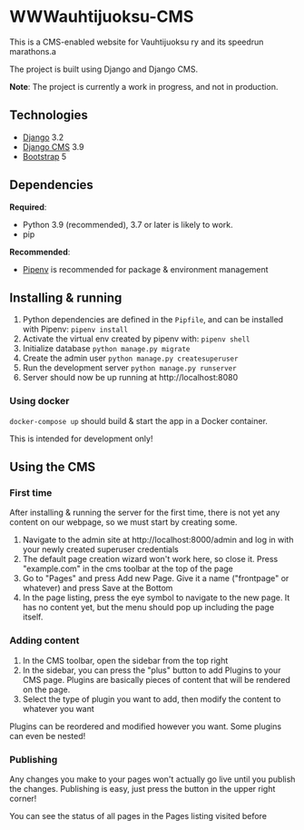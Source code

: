 # WWWauhtijuoksu-CMS

This is a CMS-enabled website for Vauhtijuoksu ry and its speedrun marathons.a

The project is built using Django and Django CMS.

**Note**: The project is currently a work in progress, and not in production.

## Technologies

* [Django](https://www.djangoproject.com/) 3.2
* [Django CMS](https://www.django-cms.org/en/) 3.9 
* [Bootstrap](https://getbootstrap.com/) 5

## Dependencies

**Required**:
* Python 3.9 (recommended), 3.7 or later is likely to work.
* pip

**Recommended**:
* [Pipenv](https://github.com/pypa/pipenv) is recommended for package & environment management

## Installing & running

1. Python dependencies are defined in the `Pipfile`, and can be installed with Pipenv:
    `pipenv install`
1. Activate the virtual env created by pipenv with:
    `pipenv shell`
1. Initialize database
    `python manage.py migrate`
1. Create the admin user
    `python manage.py createsuperuser`
1. Run the development server
    `python manage.py runserver`
1. Server should now be up running at http://localhost:8080

### Using docker

`docker-compose up` should build & start the app in a Docker container.

This is intended for development only!

## Using the CMS

### First time

After installing & running the server for the first time, there is not yet any content on our webpage, so we must start by creating some.

1. Navigate to the admin site at http://localhost:8000/admin and log in with your newly created superuser credentials
1. The default page creation wizard won't work here, so close it. Press "example.com" in the cms toolbar at the top of the page
1. Go to "Pages" and press Add new Page. Give it a name ("frontpage" or whatever) and press Save at the Bottom
1. In the page listing, press the eye symbol to navigate to the new page. It has no content yet, but the menu should pop up including the page itself.

### Adding content

1. In the CMS toolbar, open the sidebar from the top right
1. In the sidebar, you can press the "plus" button to add Plugins to your CMS page. Plugins are basically pieces of content that will be rendered on the page.
1. Select the type of plugin you want to add, then modify the content to whatever you want

Plugins can be reordered and modified however you want. Some plugins can even be nested!

### Publishing

Any changes you make to your pages won't actually go live until you publish the changes. Publishing is easy, just press the button in the upper right corner!

You can see the status of all pages in the Pages listing visited before

